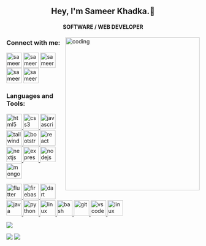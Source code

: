 <h2 align="center">Hey, I'm Sameer Khadka.👋</h2>
<h4 align="center">SOFTWARE / WEB DEVELOPER</h4>
<img alt="coding"  width="350"  align="right" height="400" src="https://raw.githubusercontent.com/gist/abhirampai/ce94b0b8345cd969d3cf997578487cdd/raw/b2dc51d4421db9d4a5a17be817e07dc8ad1e3375/hello.gif">
<!-- CONNECT WITH ME -->
<h3 align="left">Connect with me:</h3>
<p align="left">
<a href="https://www.linkedin.com/in/sameer-khadka-774757222/" target="blank"><img align="center" src="https://skillicons.dev/icons?i=linkedin" alt="sameer khadka" height="40" width="40" /></a>
<a href="https://instagram.com/sameer.s.e" target="blank"><img align="center" src="https://skillicons.dev/icons?i=instagram" alt="sameer.s.e" height="40" width="40" /></a>
<a href="https://twitter.com/sameer.s.e" target="blank"><img align="center" src="https://skillicons.dev/icons?i=twitter" alt="sameer.s.e" height="40" width="40" /></a>
<a href="https://www.facebook.com/sameer.s.e.23/" target="blank"><img align="center" src="https://raw.githubusercontent.com/rahuldkjain/github-profile-readme-generator/master/src/images/icons/Social/facebook.svg" alt="sameer.s.e.23" height="40" width="40" /></a>
<a href="https://discord.com/channels/@me" target="blank"><img align="center" src="https://skillicons.dev/icons?i=discord" alt="sameer.s.e" height="40" width="40" /></a>
</p>
<!-- LANGUAGES AND TOOLS -->
<h3 align="left">Languages and Tools:</h3>
<p align="left">
<!-- html --><a href="https://www.w3.org/html/" target="_blank" rel="noreferrer"> <img src="https://skillicons.dev/icons?i=html" alt="html5" width="40" height="40"/> </a><!-- css --><a href="https://www.w3schools.com/css/" target="_blank" rel="noreferrer"> <img src="https://skillicons.dev/icons?i=css" alt="css3" width="40" height="40"/> </a><!-- javascript --><a href="https://developer.mozilla.org/en-US/docs/Web/JavaScript" target="_blank" rel="noreferrer"> <img src="https://skillicons.dev/icons?i=javascript" alt="javascript" width="40" height="40"/> </a><!-- tailwind --><a href="https://tailwindcss.com/" target="_blank" rel="noreferrer"> <img src="https://skillicons.dev/icons?i=tailwind" alt="tailwind" width="40" height="40"/> </a><!-- bootstrap --><a href="https://getbootstrap.com" target="_blank" rel="noreferrer"> <img src="https://skillicons.dev/icons?i=bootstrap" alt="bootstrap" width="40" height="40"/></a><!-- react --><a href="https://reactjs.org/" target="_blank" rel="noreferrer"> <img src="https://skillicons.dev/icons?i=react" alt="react" width="40" height="40"/></a><!-- Nextjs --><a href="https://nextjs.org/" target="_blank" rel="noreferrer"> <img src="https://skillicons.dev/icons?i=nextjs" alt="nextjs" width="40" height="40"/> </a><!-- express --><a href="https://expressjs.com" target="_blank" rel="noreferrer"> <img src="https://skillicons.dev/icons?i=express" alt="express" width="40" height="40"/> </a><!-- nodejs --><a href="https://nodejs.org" target="_blank" rel="noreferrer"> <img src="https://skillicons.dev/icons?i=nodejs" alt="nodejs" width="40" height="40"/> </a><!-- mongodb --><a href="https://www.mongodb.com/" target="_blank" rel="noreferrer"> <img src="https://skillicons.dev/icons?i=mongodb" alt="mongodb" width="40" height="40"/> </a></p>
<p align="left"><!-- flutter --><a href="https://flutter.dev" target="_blank" rel="noreferrer"> <img src="https://skillicons.dev/icons?i=flutter" alt="flutter" width="40" height="40"/> </a><!-- firebase --><a href="https://firebase.google.com/" target="_blank" rel="noreferrer"> <img src="https://skillicons.dev/icons?i=firebase" alt="firebase" width="40" height="40"/> </a><!-- dart --><a href="https://dart.dev" target="_blank" rel="noreferrer"> <img src="https://skillicons.dev/icons?i=dart" alt="dart" width="40" height="40"/> </a><!-- java --><a href="https://www.java.com" target="_blank" rel="noreferrer"> <img src="https://skillicons.dev/icons?i=java" alt="java" width="40" height="40"/> </a> <!-- python --><a href="https://www.python.org" target="_blank" rel="noreferrer"><img src="https://skillicons.dev/icons?i=python" alt="python" width="40" height="40"/> </a><!-- linux --><a href="https://www.linux.org/" target="_blank" rel="noreferrer"> <img src="https://skillicons.dev/icons?i=linux" alt="linux" width="40" height="40"/> </a><!-- Bash --><a href="https://www.linux.org/" target="_blank" rel="noreferrer"> <img src="https://skillicons.dev/icons?i=bash" alt="bash" width="40" height="40"/> </a> <!-- git --> <a href="https://git-scm.com/" target="_blank" rel="noreferrer"> <img src="https://skillicons.dev/icons?i=git" alt="git" width="40" height="40"/> </a> <!-- Vscode --><a href="https://code.visualstudio.com/" target="_blank" rel="noreferrer"> <img src="https://skillicons.dev/icons?i=vscode" alt="vscode" width="40" height="40"/> </a><!-- AndroidStudio --><a href="https://developer.android.com/" target="_blank" rel="noreferrer"> <img src="https://skillicons.dev/icons?i=androidstudio" alt="linux" width="40" height="40"/> </a></p>
<!-- Statistics 1 -->
<img src = "https://github-readme-stats.vercel.app/api/top-langs/?username=sameer-se&layout=compact&show_icons=true&theme=algolia&border_radius=20" />
<p><img src ="https://github-readme-stats.vercel.app/api?username=sameer-se&show_icons=true&theme=algolia&border_radius=20" /> <img src ="https://github-readme-streak-stats.herokuapp.com/?user=sameer-se&layout=compact&show_icons=true&theme=algolia&border_radius=20" /></p>
